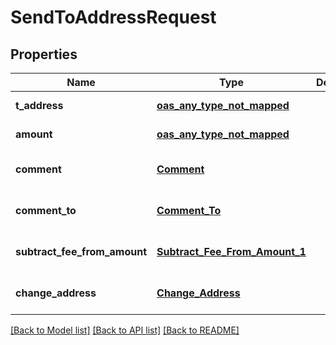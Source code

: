 # SendToAddressRequest
## Properties

| Name | Type | Description | Notes |
|------------ | ------------- | ------------- | -------------|
| **t\_address** | [**oas_any_type_not_mapped**](.md) |  | [default to null] |
| **amount** | [**oas_any_type_not_mapped**](.md) |  | [default to null] |
| **comment** | [**Comment**](Comment.md) |  | [optional] [default to null] |
| **comment\_to** | [**Comment_To**](Comment_To.md) |  | [optional] [default to null] |
| **subtract\_fee\_from\_amount** | [**Subtract_Fee_From_Amount_1**](Subtract_Fee_From_Amount_1.md) |  | [optional] [default to null] |
| **change\_address** | [**Change_Address**](Change_Address.md) |  | [optional] [default to null] |

[[Back to Model list]](../README.md#documentation-for-models) [[Back to API list]](../README.md#documentation-for-api-endpoints) [[Back to README]](../README.md)

